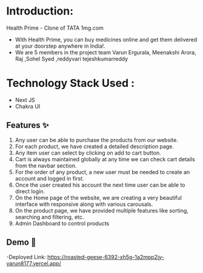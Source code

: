 # Introduction:
Health Prime - Clone of TATA 1mg.com
- With Health Prime, you can buy medicines online and get them delivered at your doorstep anywhere in India!. 
- We are 5 members in the project team Varun Ergurala, Meenakshi Arora, Raj ,Sohel Syed ,reddyvari tejeshkumarreddy

# Technology Stack Used :
- Next JS
- Chakra UI

## Features :sparkles:
1. Any user can be able to purchase the products from our website.
2. For each product, we have created a detailed description page.
3. Any item user can select by clicking on add to cart button.
4. Cart is always maintained globally at any time we can check cart details from the navbar section.
5. For the order of any product, a new user must be needed to create an account and logged in first.
6. Once the user created his account the next time user can be able to direct login.
7. On the Home page of the website, we are creating a very beautiful interface with responsive along with various carousals.
8. On the product page, we have provided multiple features like sorting, searching and filtering, etc.
9. Admin Dashboard to control products

## Demo :movie_camera:
-Deployed Link: https://roasted-geese-6392-xh5g-1a2mpp2iy-varun8177.vercel.app/
